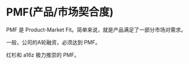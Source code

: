# PMF(产品/市场契合度)
PMF 是 Product-Market Fit。简单来说，就是产品满足了一部分市场对需求。

一般，公司的A轮融资，必须达到 PMF。

红杉和 a16z 极力推崇的 PMF。